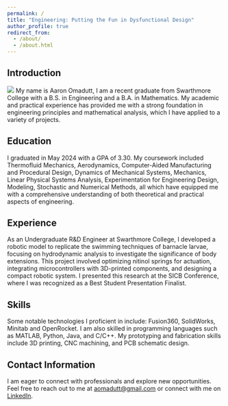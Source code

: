 ```yaml
---
permalink: /
title: "Engineering: Putting the Fun in Dysfunctional Design"
author_profile: true
redirect_from: 
  - /about/
  - /about.html
---
```

## Introduction
<img src="/image/roboPic.jpg">
My name is Aaron Omadutt, I am a recent graduate from Swarthmore College with a B.S. in Engineering and a B.A. in Mathematics. My academic and practical experience has provided me with a strong foundation in engineering principles and mathematical analysis, which I have applied to a variety of projects.


## Education

I graduated in May 2024 with a GPA of 3.30. My coursework included Thermofluid Mechanics, Aerodynamics, Computer-Aided Manufacturing and Procedural Design, Dynamics of Mechanical Systems, Mechanics, Linear Physical Systems Analysis, Experimentation for Engineering Design, Modeling, Stochastic and Numerical Methods, all which have equipped me with a comprehensive understanding of both theoretical and practical aspects of engineering.

## Experience

As an Undergraduate R&D Engineer at Swarthmore College, I developed a robotic model to replicate the swimming techniques of barnacle larvae, focusing on hydrodynamic analysis to investigate the significance of body extensions. This project involved optimizing nitinol springs for actuation, integrating microcontrollers with 3D-printed components, and designing a compact robotic system. I presented this research at the SICB Conference, where I was recognized as a Best Student Presentation Finalist.

## Skills
Some notable technologies I proficient in include: Fusion360, SolidWorks, Minitab and OpenRocket.  I am also skilled in programming languages such as MATLAB, Python, Java, and C/C++. My prototyping and fabrication skills include 3D printing, CNC machining, and PCB schematic design.

## Contact Information
I am eager to connect with professionals and explore new opportunities. Feel free to reach out to me at aomadutt@gmail.com or connect with me on [LinkedIn](https://www.linkedin.com/in/aaron-omadutt-a178301aa/).







